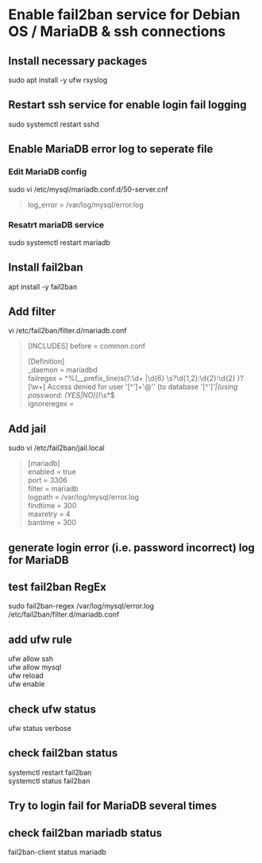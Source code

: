 # Enable fail2ban service for Debian OS / MariaDB & ssh connections

## Install necessary packages  
sudo apt install -y ufw rsyslog  
  
  
## Restart ssh service for enable login fail logging  
sudo systemctl restart sshd  
  
  
## Enable MariaDB error log to seperate file
  
### Edit MariaDB config  
sudo vi /etc/mysql/mariadb.conf.d/50-server.cnf  
>log_error = /var/log/mysql/error.log  

    
### Resatrt mariaDB service
sudo systemctl restart mariadb  

    
## Install fail2ban
apt install -y fail2ban  

    
## Add filter
vi /etc/fail2ban/filter.d/mariadb.conf  
  
>[INCLUDES]
>before = common.conf  
>  
>[Definition]  
>_daemon = mariadbd  
>failregex = ^%(__prefix_line)s(?:\d+ |\d{6} \s?\d{1,2}:\d{2}:\d{2} )?\[\w+\] Access denied for user '[^']+'@'<HOST>' (to database '[^']*'|\(using password: (YES|NO)\))*\s*$  
>ignoreregex =  
  
  
## Add jail  
sudo vi /etc/fail2ban/jail.local  
  
>[mariadb]  
>enabled   = true  
>port      = 3306  
>filter    = mariadb  
>logpath   = /var/log/mysql/error.log  
>findtime  = 300  
>maxretry  = 4  
>bantime   = 300  

    
## generate login error (i.e. password incorrect) log for MariaDB
  
## test fail2ban RegEx
sudo fail2ban-regex /var/log/mysql/error.log /etc/fail2ban/filter.d/mariadb.conf  

    
## add ufw rule
ufw allow ssh  
ufw allow mysql  
ufw reload  
ufw enable  

    
## check ufw status
ufw status verbose  

    
## check fail2ban status
systemctl restart fail2ban  
systemctl status fail2ban  

    
## Try to  login fail for MariaDB several times  
  
## check fail2ban mariadb status
fail2ban-client status mariadb  

    
